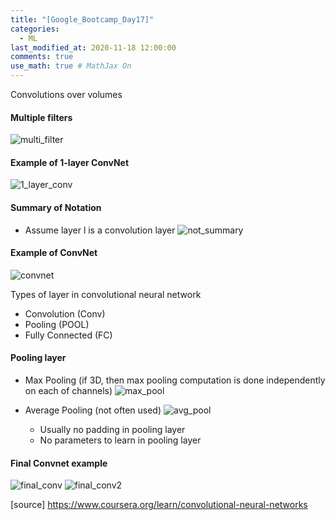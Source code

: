 ```yaml
---
title: "[Google_Bootcamp_Day17]"
categories: 
  - ML
last_modified_at: 2020-11-18 12:00:00
comments: true
use_math: true # MathJax On
---
```


Convolutions over volumes

#### Multiple filters
![multi_filter](https://user-images.githubusercontent.com/62474292/100634348-8a07fe00-3372-11eb-8c9d-fd36a0c0e1a6.png)

#### Example of 1-layer ConvNet
![1_layer_conv](https://user-images.githubusercontent.com/62474292/100634342-88d6d100-3372-11eb-8600-855e2e8fee42.png)

#### Summary of Notation
- Assume layer l is a convolution layer
![not_summary](https://user-images.githubusercontent.com/62474292/100634344-896f6780-3372-11eb-996b-95e1aedd5228.png)

#### Example of ConvNet
![convnet](https://user-images.githubusercontent.com/62474292/100634347-8a07fe00-3372-11eb-9734-ccd0935cc999.png)

Types of layer in convolutional neural network
- Convolution (Conv)
- Pooling (POOL)
- Fully Connected (FC)

#### Pooling layer
- Max Pooling (if 3D, then max pooling computation is done independently on each of channels)
![max_pool](https://user-images.githubusercontent.com/62474292/100634340-883e3a80-3372-11eb-8c1b-f4c173958e79.png)

- Average Pooling (not often used)
![avg_pool](https://user-images.githubusercontent.com/62474292/100634338-870d0d80-3372-11eb-8d96-328c2fd5b2c8.png)

  - Usually no padding in pooling layer
  - No parameters to learn in pooling layer

#### Final Convnet example

![final_conv](https://user-images.githubusercontent.com/62474292/100635030-5bd6ee00-3373-11eb-81a9-14854b0d9d67.png)
![final_conv2](https://user-images.githubusercontent.com/62474292/100635027-5aa5c100-3373-11eb-8334-ae17a5f375c9.png)


[source] https://www.coursera.org/learn/convolutional-neural-networks

